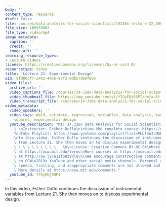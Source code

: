 ```yaml
---
body: ''
content_type: resource
draft: false
file: courses/data-analysis-for-social-scientists/14310x-lecture-22_360p_16_9.mp4
file_size: 109959862
file_type: video/mp4
image_metadata:
  caption: ''
  credit: ''
  image-alt: ''
learning_resource_types:
- Lecture Videos
license: https://creativecommons.org/licenses/by-nc-sa/4.0/
resourcetype: Video
title: 'Lecture 22: Experimental Design'
uid: 9fd00cf7-2442-44bb-97f3-edb57d89f66b
video_files:
  archive_url: ''
  video_captions_file: /courses/14-310x-data-analysis-for-social-scientists-spring-2023/1go0TK95EP8iDSJ8EKVNbcUp5-UY3r96-_transcript.webvtt
  video_thumbnail_file: https://img.youtube.com/vi/Y7GyEUj88PI/default.jpg
  video_transcript_file: /courses/14-310x-data-analysis-for-social-scientists-spring-2023/1go0TK95EP8iDSJ8EKVNbcUp5-UY3r96-_transcript.pdf
video_metadata:
  video_speakers: ''
  video_tags: Wald, estimate, regression, variables, data analysis, two state least
    squares, experimental design
  youtube_description: "MIT 14.310x Data Analysis for Social Scientists, Spring 2023\
    \ \nInstructor: Esther Duflo\n\nView the complete course: https://ocw.mit.edu/courses/14-310x-data-analysis-for-social-scientists-spring-2023\n\
    YouTube Playlist: https://www.youtube.com/playlist?list=PLUl4u3cNGP61ATaGTFcSp7bhogloD2wHP\n\
    \nIn this video, Esther Duflo continues the discussion of instrumental variables\
    \ from Lecture 21. She then moves on to discuss experimental design.  \_\_\_\_\
    \_\_\_\_\_\_\_\_\_\_  \n\nLicense: Creative Commons BY-NC-SA\nMore information\
    \ at https://ocw.mit.edu/terms\nMore courses at https://ocw.mit.edu\nSupport OCW\
    \ at http://ow.ly/a1If50zVRlQ\n\nWe encourage constructive comments and discussion\
    \ on OCW\u2019s YouTube and other social media channels. Personal attacks, hate\
    \ speech, trolling, and inappropriate comments are not allowed and may be removed.\
    \ More details at https://ocw.mit.edu/comments."
  youtube_id: Y7GyEUj88PI
---
```

In this video, Esther Duflo continues the discussion of instrumental variables from Lecture 21. She then moves on to discuss experimental design.
